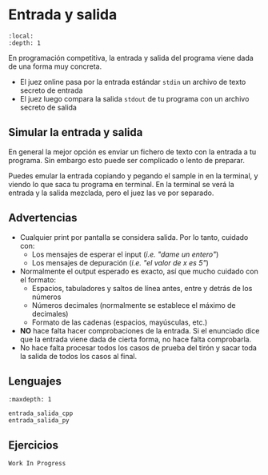# Entrada y salida

```{contents}
:local:
:depth: 1
```


En programación competitiva, la entrada y salida del programa viene dada de una forma muy concreta.
- El juez online pasa por la entrada estándar `stdin` un archivo de texto secreto de entrada
- El juez luego compara la salida `stdout` de tu programa con un archivo secreto de salida


## Simular la entrada y salida

En general la mejor opción es enviar un fichero de texto con la entrada a tu programa.
Sin embargo esto puede ser complicado o lento de preparar.

Puedes emular la entrada copiando y pegando el sample in en la terminal, y viendo lo que saca tu programa en terminal.
En la terminal se verá la entrada y la salida mezclada, pero el juez las ve por separado.


## Advertencias

- Cualquier print por pantalla se considera salida. Por lo tanto, cuidado con:
    - Los mensajes de esperar el input (*i.e. "dame un entero"*)
    - Los mensajes de depuración (*i.e. "el valor de x es 5"*)
- Normalmente el output esperado es exacto, así que mucho cuidado con el formato:
    - Espacios, tabuladores y saltos de línea antes, entre y detrás de los números
    - Números decimales (normalmente se establece el máximo de decimales)
    - Formato de las cadenas (espacios, mayúsculas, etc.)
- **NO** hace falta hacer comprobaciones de la entrada. Si el enunciado dice que la entrada viene dada de cierta forma, no hace falta comprobarla.
- No hace falta procesar todos los casos de prueba del tirón y sacar toda la salida de todos los casos al final.


## Lenguajes

```{toctree}
:maxdepth: 1

entrada_salida_cpp
entrada_salida_py
```


## Ejercicios

```{todo}
Work In Progress
```
